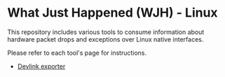 What Just Happened (WJH) - Linux
================================

This repository includes various tools to consume information about
hardware packet drops and exceptions over Linux native interfaces.

Please refer to each tool's page for instructions.

* [Devlink exporter](devlink-exporter)
